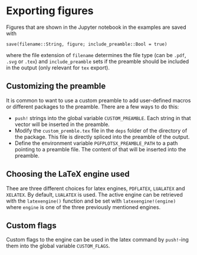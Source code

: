 # Exporting figures

Figures that are shown in the Jupyter notebook in the examples are saved with

```jlcon
save(filename::String, figure; include_preamble::Bool = true)
```

where the file extension of `filename` determines the file type (can be `.pdf`, `.svg` or `.tex`) and `include_preamble`
sets if the preamble should be included in the output (only relevant for `tex` export).

## Customizing the preamble

It is common to want to use a custom preamble to add user-defined macros or different packages to the preamble. There are a few ways to do this:

* `push!` strings into the global variable `CUSTOM_PREAMBLE`. Each string in that vector will be inserted in the preamble.
* Modify the `custom_premble.tex` file in the `deps` folder of the directory of the package. This file is directly spliced into the preamble of the output.
* Define the environment variable `PGFPLOTSX_PREAMBLE_PATH` to a path pointing to a preamble file. The content of that will be inserted into the preamble.

## Choosing the LaTeX engine used

Thee are three different choices for latex engines, `PDFLATEX`, `LUALATEX` and `XELATEX`.
By default, `LUALATEX` is used. The active engine can be retrieved with the `latexengine()` function and be set with `latexengine!(engine)` where `engine` is one of the three previously mentioned engines.

## Custom flags

Custom flags to the engine can be used in the latex command by `push!`-ing them into the global variable `CUSTOM_FLAGS`.
